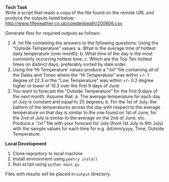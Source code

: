 **Tech Task**
<br>
Write a script that reads a copy of the file found on the remote URL and produce the outputs listed
below:
http://www.fifeweather.co.uk/cowdenbeath/200606.csv

Generate files for required outputs as follows:
1. A .txt file containing the answers to the following questions:
Using the “Outside Temperature” values:
a. What is the average time of hottest daily temperature (over month);
b. What time of the day is the most commonly occurring hottest time;
c. Which are the Top Ten hottest times on distinct days, preferably sorted by date order.
2. Using the ‘Hi Temperature’ values produce a “.txt” file containing all of the Dates and Times
where the “Hi Temperature” was within +/- 1 degree of 22.3 or the “Low Temperature” was
within +/- 0.2 degree higher or lower of 10.3 over the first 9 days of June
3. You want to forecast the “Outside Temperature” for the first 9 days of the next month.
Assume that:
a. The average temperature for each day of July is constant and equal to 25 degrees;
b. For the 1st of July, the pattern of the temperatures across the day with respect to the
average temperature on that day is similar to the one found on 1st of June, for the
2nd of July is similar to the average on the 2nd of June, etc.
Produce a “.txt” file with your forecast for July (from 1st July to 9th July) with the sample
values for each time for e.g. dd/mm/yyyy, Time, Outside Temperature.

**Local Development**
<br>
1. Clone repository to local machine
2. Install environment using ```poetry install```
3. Run script using ```python main.py``` 

Files with results  will be placed in ```output``` directory.   